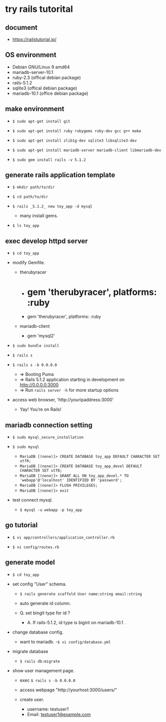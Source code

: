 # try rails tutorital

## document

- https://railstutorial.jp/


## OS environment

- Debian GNU/Linux 9 amd64
- mariadb-server-10.1
- ruby-2.3 (offical debian package)
- rails-5.1.2
- sqlite3 (offical debian package)
- mariadb-10.1 (office debian package)


## make environment

- `$ sudo apt-get install git`

- `$ sudo apt-get install ruby rubygems ruby-dev gcc g++ make`

- `$ sudo apt-get install zlib1g-dev sqlite3 libsqlite3-dev`

- `$ sudo apt-get install mariadb-server mariadb-client libmariadb-dev`

- `$ sudo gem install rails -v 5.1.2`


## generate rails application template

- `$ mkdir path/to/dir`

- `$ cd path/to/dir`

- `$ rails _5.1.2_ new toy_app -d mysql`

  - many install gems.

- `$ ls toy_app`


## exec develop httpd server

- `$ cd toy_app`

- modify Gemfile.

  - therubyracer

    - # gem 'therubyracer', platforms: :ruby
    - gem 'therubyracer', platforms: :ruby

  - mariadb-client

    - gem 'mysql2'

- `$ sudo bundle install`

- `$ rails s`

- `$ rails s -b 0.0.0.0`

  - => Booting Puma
  - => Rails 5.1.2 application starting in development on http://0.0.0.0:3000
  - => Run `rails server -h` for more startup options

- access web browser, 'http://youripaddress:3000'

  - Yay! You’re on Rails!


## mariadb connection setting

- `$ sudo mysql_secure_installation`

- `$ sudo mysql`

   - `MariaDB [(none)]> CREATE DATABASE toy_app DEFAULT CHARACTER SET utf8;`
   - `MariaDB [(none)]> CREATE DATABASE toy_app_devel DEFAULT CHARACTER SET utf8;`
   - `MariaDB [(none)]> GRANT ALL ON toy_app_devel.* TO 'webapp'@'localhost' IDENTIFIED BY 'password';`
   - `MariaDB [(none)]> FLUSH PRIVILEGES;`
   - `MariaDB [(none)]> exit`

- test connect mysql.

  - `$ mysql -u webapp -p toy_app`


## go tutorial

- `$ vi app/controllers/application_controller.rb`

- `$ vi config/routes.rb`

## generate model

- `$ cd toy_app`

- set config "User" schema.

  - `$ rails generate scaffold User name:string email:string`
  - auto generate id column.
  - Q. set bingit type for id ?

    - A. If rails-5.1.2, id type is bigint on mariadb-10.1 .

- change database config.

  - want to mariadb.
  -`$ vi config/database.yml`

- migrate database

  - `$ rails db:migrate`

- show user management page.

  - exec `$ rails s -b 0.0.0.0`

  - access webpage "http://yourhost:3000/users/"

  - create user.

    - username: testuser1
    - Email: testuser1@example.com


